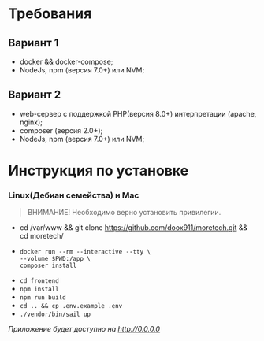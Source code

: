# Требования
## Вариант 1
 - docker && docker-compose;
 - NodeJs, npm (версия 7.0+) или NVM;
## Вариант 2
 - web-сервер с поддержкой PHP(версия 8.0+) интерпретации (apache, nginx);
 - composer (версия 2.0+);
 - NodeJs, npm (версия 7.0+) или NVM;

# Инструкция по установке

### Linux(Дебиан семейства) и Mac

> ВНИМАНИЕ! Необходимо верно установить привилегии.

 - cd /var/www && git clone https://github.com/doox911/moretech.git && cd moretech/
 - ``` 
   docker run --rm --interactive --tty \
   --volume $PWD:/app \
   composer install
   ```
 - `cd frontend`
 - `npm install`
 - `npm run build`
 - `cd .. && cp .env.example .env`
 - `./vendor/bin/sail up`

*Приложение будет доступно на http://0.0.0.0*
